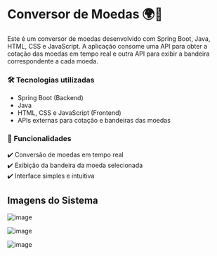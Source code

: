 # Conversor de Moedas 🌍💱

Este é um conversor de moedas desenvolvido com Spring Boot, Java, HTML, CSS e JavaScript. A aplicação consome uma API para obter a cotação das moedas em tempo real e outra API para exibir a bandeira correspondente a cada moeda.

### 🛠 Tecnologias utilizadas
* Spring Boot (Backend)
* Java
* HTML, CSS e JavaScript (Frontend)
* APIs externas para cotação e bandeiras das moedas
  
### 📌 Funcionalidades
✔️ Conversão de moedas em tempo real <br>
✔️ Exibição da bandeira da moeda selecionada <br>
✔️ Interface simples e intuitiva

## Imagens do Sistema

![image](https://github.com/user-attachments/assets/69666368-1d47-4dcb-8f4e-576f71d35e9a)

![image](https://github.com/user-attachments/assets/eb7a351a-ab17-4ef1-8736-4fcfe25624b9)

![image](https://github.com/user-attachments/assets/2041a18c-a6bf-4d1a-90c2-0340df37ec0f)


